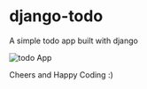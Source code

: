 # django-todo
A simple todo app built with django

![todo App](https://raw.githubusercontent.com/shreys7/django-todo/develop/staticfiles/todoApp.png)

Cheers and Happy Coding :)
